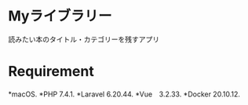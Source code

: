 # Myライブラリー
読みたい本のタイトル・カテゴリーを残すアプリ

# Requirement
*macOS. 
*PHP 7.4.1. 
*Laravel 6.20.44. 
*Vue　3.2.33. 
*Docker 20.10.12. 
